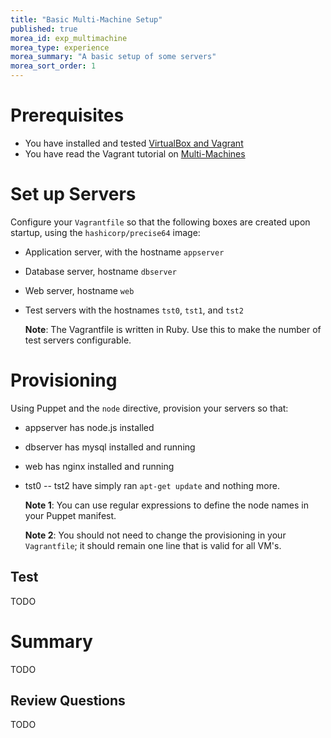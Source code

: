 ```yaml
---
title: "Basic Multi-Machine Setup"
published: true
morea_id: exp_multimachine
morea_type: experience
morea_summary: "A basic setup of some servers"
morea_sort_order: 1
---
```


# Prerequisites
- You have installed and tested [VirtualBox and Vagrant]({{site.baseurl}}/modules/getStarted)
- You have read the Vagrant tutorial on [Multi-Machines](http://docs.vagrantup.com/v2/multi-machine/)

# Set up Servers
Configure your `Vagrantfile` so that the following boxes are created upon startup, using the `hashicorp/precise64` image:

- Application server, with the hostname `appserver`
- Database server, hostname `dbserver`
- Web server, hostname `web`
- Test servers with the hostnames `tst0`, `tst1`, and `tst2`

  **Note**: The Vagrantfile is written in Ruby. Use this to make the number of test servers configurable.
  

# Provisioning
Using Puppet and the `node` directive, provision your servers so that:

- appserver has node.js installed
- dbserver has mysql installed and running
- web has nginx installed and running
- tst0 -- tst2 have simply ran `apt-get update` and nothing more.

  **Note 1**: You can use regular expressions to define the node names in your Puppet manifest.

  **Note 2**: You should not need to change the provisioning in your `Vagrantfile`; it should remain one line that is valid for all VM's.

## Test
TODO

# Summary
TODO

## Review Questions
TODO

<!--
# Provisioning with Vagrant
In this example you are going to make sure that you have `git` and `node.js` installed and ready to use. In order to install `node.js`, you also need `curl`.

Edit your Vagrantfile so that it reads:

{% highlight ruby %}
Vagrant.configure(2) do |config|
  config.vm.box = "hashicorp/precise64"

  config.vm.provision "shell", inline: <<-SHELL
sudo apt-get update
sudo apt-get install -y curl
sudo apt-get install -y git
curl -sL https://deb.nodesource.com/setup | sudo bash -
sudo apt-get install -y nodejs
sudo apt-get install -y build-essential
  SHELL
end
{% endhighlight %}

As you can see, your provisioning in this case is a simple execution of a shell script.

Now, start your box, ssh into it, and see what you have installed:
{% highlight bash %}
$ vagrant up && vagrant ssh
vagrant@precise64:~$ node --version && npm --version
vagrant@precise64:~$ exit
$ vagrant destroy -f
{% endhighlight %}

# Summary
You now have a virtual box running Ubuntu and with git and node.js installed.

## Review Questions
- How can you integrate this into your development workflow?
  - How will you build your project on this platform?
  - How will you test your project on this platform?
- It takes some time to re-install node.js every time you bring this VM up. Can you speed this up in some way?
- What if you need more machines?
-->
<!-- TODO Should these questions be part of assessments instead? -->
